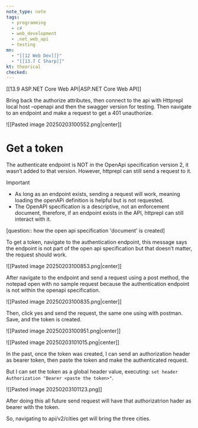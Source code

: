```yaml
---
note_type: note
tags:
  - programming
  - c#
  - web_development
  - .net_web_api
  - testing
mn:
  - "[[12 Web Dev]]}"
  - "[[13.7 C Sharp]]"
kt: theorical
checked:
---
```

[[13.9 ASP.NET Core Web API|ASP.NET Core Web API]]

Bring back the authorize attributes, then connect to the api with Httprepl local host –openapi and then the swagger version for testing. Then navigate to an endpoint and make a request to get a 401 unauthorize.

![[Pasted image 20250203100552.png|center]]

# Get a token
The authenticate endpoint is NOT in the OpenApi specification version 2, it wasn’t added to that version. However, httprepl can still send a request to it.  

>[!important]
>- As long as an endpoint exists, sending a request will work, meaning loading the openAPi definition is helpful but is not requested.
>- The OpenAPI specification is a descriptive, not an enforcement document, therefore, if an endpoint exists in the API, httprepl can still interact with it. 

[question:: how the open api specification 'document' is created]

To get a token, navigate to the authentication endpoint, this message says the endpoint is not part of the open api specification but that doesn’t matter, the request should work. 

![[Pasted image 20250203100853.png|center]]

After navigate to the endpoint and send a request using a post method, the notepad open with no sample request because the authentication endpoint is not within the openapi specification. 

![[Pasted image 20250203100835.png|center]]

Then, click yes and send the request, the same one using with postman. Save, and the token is created.

![[Pasted image 20250203100951.png|center]]

![[Pasted image 20250203101015.png|center]]

In the past, once the token was created, I can send an authorization header as bearer token, then paste the token and make the authenticated request.

But I can set the token as a global header value, executing: `set header Authorization "Bearer <paste the token>"`.

![[Pasted image 20250203101123.png]]

After doing this all future send request will have that authorizatrion hader as bearer with the token.

So, navigating to api/v2/cities get will bring the three cities. 
